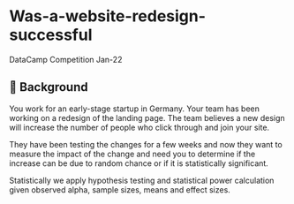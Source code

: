 # Was-a-website-redesign-successful
 DataCamp Competition Jan-22
 
 ## 📖 Background
You work for an early-stage startup in Germany. Your team has been working on a redesign of the landing page. The team believes a new design will increase the number of people who click through and join your site. 

They have been testing the changes for a few weeks and now they want to measure the impact of the change and need you to determine if the increase can be due to random chance or if it is statistically significant.

Statistically we apply hypothesis testing and statistical power calculation given observed alpha, sample sizes, means and effect sizes.
